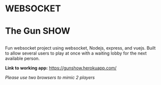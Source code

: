 # WEBSOCKET <h1>
# The Gun SHOW <h2>
Fun websocket project using websocket, Nodejs, express, and vuejs. Built to allow several users to play at once with a waiting lobby for the next available person.

**Link to working app:**
https://gunshow.herokuapp.com/

*Please use two browsers to mimic 2 players*
